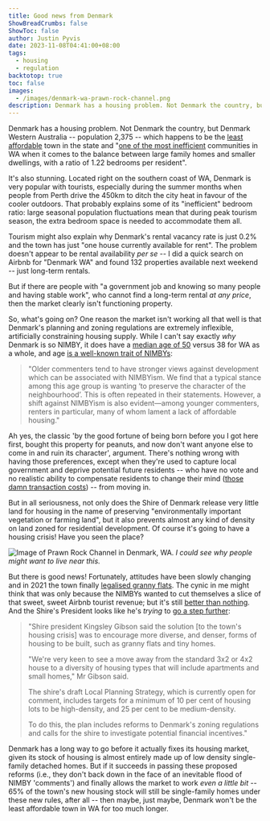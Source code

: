 ```yaml
---
title: Good news from Denmark
ShowBreadCrumbs: false
ShowToc: false
author: Justin Pyvis
date: 2023-11-08T04:41:00+08:00
tags:
  - housing
  - regulation
backtotop: true
toc: false
images:
  - /images/denmark-wa-prawn-rock-channel.png
description: Denmark has a housing problem. Not Denmark the country, but Denmark Western Australia -- population 2,375 -- which happens to be the least affordable town in the state and 'one of the most inefficient communities in WA when it comes to the balance between large family homes and smaller dwellings, with a ratio of 1.22 bedrooms per resident'.
---
```

Denmark has a housing problem. Not Denmark the country, but Denmark Western Australia -- population 2,375 -- which happens to be the [least affordable](https://thewest.com.au/business/property/wa-tourist-town-revealed-at-the-least-affordable-in-the-state-for-housing-c-10965931) town in the state and "[one of the most inefficient](https://www.abc.net.au/news/2023-11-06/denmark-shire-housing-crisis-forcing-young-couples-to-leave-town/103057716) communities in WA when it comes to the balance between large family homes and smaller dwellings, with a ratio of 1.22 bedrooms per resident".

It's also stunning. Located right on the southern coast of WA, Denmark is very popular with tourists, especially during the summer months when people from Perth drive the 450km to ditch the city heat in favour of the cooler outdoors. That probably explains some of its "inefficient" bedroom ratio: large seasonal population fluctuations mean that during peak tourism season, the extra bedroom space is needed to accommodate them all.

Tourism might also explain why Denmark's rental vacancy rate is just 0.2% and the town has just "one house currently available for rent". The problem doesn't appear to be rental availability *per se* -- I did a quick search on Airbnb for "Denmark WA" and found 132 properties available next weekend -- just long-term rentals.

But if there are people with "a government job and knowing so many people and having stable work", who cannot find a long-term rental *at any price*, then the market clearly isn't functioning property.

So, what's going on? One reason the market isn't working all that well is that Denmark's planning and zoning regulations are extremely inflexible, artificially constraining housing supply. While I can't say exactly *why* Denmark is so NIMBY, it does have a [median age of 50](https://abs.gov.au/census/find-census-data/quickstats/2021/LGA52730) versus 38 for WA as a whole, and age [is a well-known trait of NIMBYs](https://link.springer.com/article/10.1007/s10901-021-09857-6): 

>"Older commenters tend to have stronger views against development which can be associated with NIMBYism. We find that a typical stance among this age group is wanting ‘to preserve the character of the neighbourhood’. This is often repeated in their statements. However, a shift against NIMBYism is also evident—among younger commenters, renters in particular, many of whom lament a lack of affordable housing."

Ah yes, the classic 'by the good fortune of being born before you I got here first, bought this property for peanuts, and now don't want anyone else to come in and ruin its character', argument. There's nothing wrong with having those preferences, except when they're used to capture local government and deprive potential future residents -- who have no vote and no realistic ability to compensate residents to change their mind ([those damn transaction costs](/bring-on-the-granny-flats/)) -- from moving in.

But in all seriousness, not only does the Shire of Denmark release very little land for housing in the name of preserving "environmentally important vegetation or farming land", but it also prevents almost any kind of density on land zoned for residential development. Of course it's going to have a housing crisis! Have you seen the place?

![Image of Prawn Rock Channel in Denmark, WA.](/images/denmark-wa-prawn-rock-channel.png) *I could see why people might want to live near this.* 

But there is good news! Fortunately, attitudes have been slowly changing and in 2021 the town finally [legalised granny flats](https://www.albanyadvertiser.com.au/news/albany-advertiser/housing-supply-boosted-in-bid-to-help-community-ng-b881940004z). The cynic in me might think that was only because the NIMBYs wanted to cut themselves a slice of that sweet, sweet Airbnb tourist revenue; but it's still [better than nothing](/bring-on-the-granny-flats/). And the Shire's President looks like he's *trying* to [go a step further](https://www.abc.net.au/news/2023-11-06/denmark-shire-housing-crisis-forcing-young-couples-to-leave-town/103057716):

> "Shire president Kingsley Gibson said the solution [to the town's housing crisis] was to encourage more diverse, and denser, forms of housing to be built, such as granny flats and tiny homes.
> 
> "We're very keen to see a move away from the standard 3x2 or 4x2 house to a diversity of housing types that will include apartments and small homes," Mr Gibson said.
> 
> The shire's draft Local Planning Strategy, which is currently open for comment, includes targets for a minimum of 10 per cent of housing lots to be high-density, and 25 per cent to be medium-density.
> 
> To do this, the plan includes reforms to Denmark's zoning regulations and calls for the shire to investigate potential financial incentives."

Denmark has a long way to go before it actually fixes its housing market, given its stock of housing is almost entirely made up of low density single-family detached homes. But if it succeeds in passing these proposed reforms (i.e., they don't back down in the face of an inevitable flood of NIMBY 'comments') and finally allows the market to work *even a little bit* -- 65% of the town's new housing stock will still be single-family homes under these new rules, after all -- then maybe, just maybe, Denmark won't be the least affordable town in WA for too much longer.